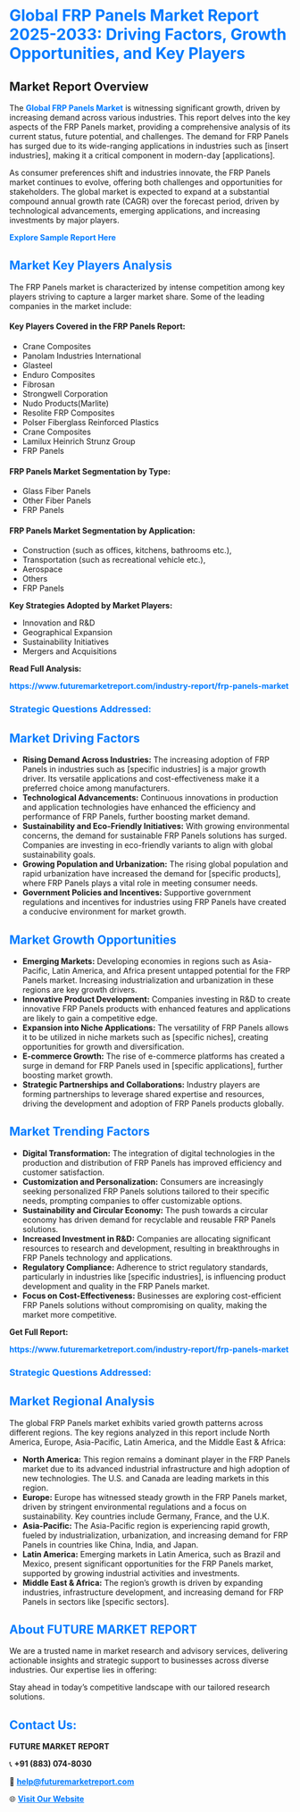 <h1 style="color: #007BFF;">Global FRP Panels Market Report 2025-2033: Driving Factors, Growth Opportunities, and Key Players</h1>

<section id="overview">
<h2>Market Report Overview</h2>
<p>The <a href="https://www.futuremarketreport.com/industry-report/frp-panels-market" style="color: #007BFF; text-decoration: none;"><strong>Global FRP Panels Market</strong></a> is witnessing significant growth, driven by increasing demand across various industries. This report delves into the key aspects of the FRP Panels market, providing a comprehensive analysis of its current status, future potential, and challenges. The demand for FRP Panels has surged due to its wide-ranging applications in industries such as [insert industries], making it a critical component in modern-day [applications].</p>
<p>As consumer preferences shift and industries innovate, the FRP Panels market continues to evolve, offering both challenges and opportunities for stakeholders. The global market is expected to expand at a substantial compound annual growth rate (CAGR) over the forecast period, driven by technological advancements, emerging applications, and increasing investments by major players.</p>
</section>

<section id="overview">
<p><a href="https://www.futuremarketreport.com/request-sample/reportId=100267" style="color: #007BFF; text-decoration: none;"><strong>Explore Sample Report Here</strong></a></p>
</section>

<section id="key-players">
<h2 style="color: #007BFF;">Market Key Players Analysis</h2>
<p>The FRP Panels market is characterized by intense competition among key players striving to capture a larger market share. Some of the leading companies in the market include:</p>
<h4>Key Players Covered in the FRP Panels Report:</h4>
<ul><li>Crane Composites</li><li>Panolam Industries International</li><li>Glasteel</li><li>Enduro Composites</li><li>Fibrosan</li><li>Strongwell Corporation</li><li>Nudo Products(Marlite)</li><li>Resolite FRP Composites</li><li>Polser Fiberglass Reinforced Plastics</li><li>Crane Composites</li><li>Lamilux Heinrich Strunz Group</li><li>FRP Panels</li></ul>
<h4>FRP Panels Market Segmentation by Type:</h4>
<ul><li>Glass Fiber Panels</li><li>Other Fiber Panels</li><li>FRP Panels</li></ul>

<h4>FRP Panels Market Segmentation by Application:</h4>
<ul><li>Construction (such as offices, kitchens, bathrooms etc.),</li><li>Transportation (such as recreational vehicle etc.),</li><li>Aerospace</li><li>Others</li><li>FRP Panels</li></ul>
<p><strong>Key Strategies Adopted by Market Players:</strong></p>
<ul>
<li>Innovation and R&D</li>
<li>Geographical Expansion</li>
<li>Sustainability Initiatives</li>
<li>Mergers and Acquisitions</li>
</ul>
</section>

<section>
<p><strong>Read Full Analysis: </strong></p><a href="https://www.futuremarketreport.com/industry-report/frp-panels-market" style="color: #007BFF; text-decoration: none;"><strong>https://www.futuremarketreport.com/industry-report/frp-panels-market</strong></a>
<h3 style="color: #007BFF;">Strategic Questions Addressed:</h3>
</section>

<section id="driving-factors">
<h2 style="color: #007BFF;">Market Driving Factors</h2>
<ul>
<li><strong>Rising Demand Across Industries:</strong> The increasing adoption of FRP Panels in industries such as [specific industries] is a major growth driver. Its versatile applications and cost-effectiveness make it a preferred choice among manufacturers.</li>
<li><strong>Technological Advancements:</strong> Continuous innovations in production and application technologies have enhanced the efficiency and performance of FRP Panels, further boosting market demand.</li>
<li><strong>Sustainability and Eco-Friendly Initiatives:</strong> With growing environmental concerns, the demand for sustainable FRP Panels solutions has surged. Companies are investing in eco-friendly variants to align with global sustainability goals.</li>
<li><strong>Growing Population and Urbanization:</strong> The rising global population and rapid urbanization have increased the demand for [specific products], where FRP Panels plays a vital role in meeting consumer needs.</li>
<li><strong>Government Policies and Incentives:</strong> Supportive government regulations and incentives for industries using FRP Panels have created a conducive environment for market growth.</li>
</ul>
</section>

<section id="growth-opportunities">
<h2 style="color: #007BFF;">Market Growth Opportunities</h2>
<ul>
<li><strong>Emerging Markets:</strong> Developing economies in regions such as Asia-Pacific, Latin America, and Africa present untapped potential for the FRP Panels market. Increasing industrialization and urbanization in these regions are key growth drivers.</li>
<li><strong>Innovative Product Development:</strong> Companies investing in R&D to create innovative FRP Panels products with enhanced features and applications are likely to gain a competitive edge.</li>
<li><strong>Expansion into Niche Applications:</strong> The versatility of FRP Panels allows it to be utilized in niche markets such as [specific niches], creating opportunities for growth and diversification.</li>
<li><strong>E-commerce Growth:</strong> The rise of e-commerce platforms has created a surge in demand for FRP Panels used in [specific applications], further boosting market growth.</li>
<li><strong>Strategic Partnerships and Collaborations:</strong> Industry players are forming partnerships to leverage shared expertise and resources, driving the development and adoption of FRP Panels products globally.</li>
</ul>
</section>

<section id="trending-factors">
<h2 style="color: #007BFF;">Market Trending Factors</h2>
<ul>
<li><strong>Digital Transformation:</strong> The integration of digital technologies in the production and distribution of FRP Panels has improved efficiency and customer satisfaction.</li>
<li><strong>Customization and Personalization:</strong> Consumers are increasingly seeking personalized FRP Panels solutions tailored to their specific needs, prompting companies to offer customizable options.</li>
<li><strong>Sustainability and Circular Economy:</strong> The push towards a circular economy has driven demand for recyclable and reusable FRP Panels solutions.</li>
<li><strong>Increased Investment in R&D:</strong> Companies are allocating significant resources to research and development, resulting in breakthroughs in FRP Panels technology and applications.</li>
<li><strong>Regulatory Compliance:</strong> Adherence to strict regulatory standards, particularly in industries like [specific industries], is influencing product development and quality in the FRP Panels market.</li>
<li><strong>Focus on Cost-Effectiveness:</strong> Businesses are exploring cost-efficient FRP Panels solutions without compromising on quality, making the market more competitive.</li>
</ul>
</section>

<section>
<p><strong>Get Full Report: </strong></p><a href="https://www.futuremarketreport.com/industry-report/frp-panels-market" style="color: #007BFF; text-decoration: none;"><strong>https://www.futuremarketreport.com/industry-report/frp-panels-market</strong></a>
<h3 style="color: #007BFF;">Strategic Questions Addressed:</h3>
</section>


<section id="regional-analysis">
<h2 style="color: #007BFF;">Market Regional Analysis</h2>
<p>The global FRP Panels market exhibits varied growth patterns across different regions. The key regions analyzed in this report include North America, Europe, Asia-Pacific, Latin America, and the Middle East & Africa:</p>
<ul>
<li><strong>North America:</strong> This region remains a dominant player in the FRP Panels market due to its advanced industrial infrastructure and high adoption of new technologies. The U.S. and Canada are leading markets in this region.</li>
<li><strong>Europe:</strong> Europe has witnessed steady growth in the FRP Panels market, driven by stringent environmental regulations and a focus on sustainability. Key countries include Germany, France, and the U.K.</li>
<li><strong>Asia-Pacific:</strong> The Asia-Pacific region is experiencing rapid growth, fueled by industrialization, urbanization, and increasing demand for FRP Panels in countries like China, India, and Japan.</li>
<li><strong>Latin America:</strong> Emerging markets in Latin America, such as Brazil and Mexico, present significant opportunities for the FRP Panels market, supported by growing industrial activities and investments.</li>
<li><strong>Middle East & Africa:</strong> The region’s growth is driven by expanding industries, infrastructure development, and increasing demand for FRP Panels in sectors like [specific sectors].</li>
</ul>
</section>

<footer>
<h2 style="color: #007BFF;">About FUTURE MARKET REPORT</h2>
<p>We are a trusted name in market research and advisory services, delivering actionable insights and strategic support to businesses across diverse industries. Our expertise lies in offering:</p>

<p>Stay ahead in today’s competitive landscape with our tailored research solutions.</p>

<h2 style="color: #007BFF;">Contact Us:</h2>
<p><strong>FUTURE MARKET REPORT</strong></p>
<p>📞 <strong>+91 (883) 074-8030</strong></p>
<p>📧 <strong><a href="mailto:help@futuremarketreport.com" style="color: #007BFF;">help@futuremarketreport.com</a></strong></p>
<p>🌐 <strong><a href="https://www.futuremarketreport.com/" style="color: #007BFF;">Visit Our Website</a></strong></p>
</footer>
